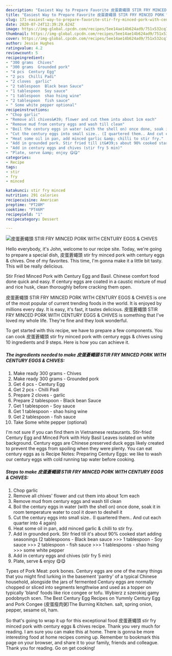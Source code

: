 ```yaml
---
description: "Easiest Way to Prepare Favorite 皮蛋蒼蠅頭 STIR FRY MINCED PORK WITH CENTURY EGGS &amp;amp; CHIVES"
title: "Easiest Way to Prepare Favorite 皮蛋蒼蠅頭 STIR FRY MINCED PORK WITH CENTURY EGGS &amp;amp; CHIVES"
slug: 171-easiest-way-to-prepare-favorite-stir-fry-minced-pork-with-century-eggs-and-amp-chives
date: 2020-07-24T12:39:29.624Z
image: https://img-global.cpcdn.com/recipes/5ee14ae14b624ad9/751x532cq70/皮蛋蒼蠅頭-stir-fry-minced-pork-with-century-eggs-chives-recipe-main-photo.jpg
thumbnail: https://img-global.cpcdn.com/recipes/5ee14ae14b624ad9/751x532cq70/皮蛋蒼蠅頭-stir-fry-minced-pork-with-century-eggs-chives-recipe-main-photo.jpg
cover: https://img-global.cpcdn.com/recipes/5ee14ae14b624ad9/751x532cq70/皮蛋蒼蠅頭-stir-fry-minced-pork-with-century-eggs-chives-recipe-main-photo.jpg
author: Jessie Hughes
ratingvalue: 4.2
reviewcount: 5
recipeingredient:
- "300 grams  Chives"
- "300 grams  Grounded pork"
- "4 pcs  Century Egg"
- "2 pcs  Chilli Padi"
- "2 cloves  garlic"
- "2 tablespoon  Black bean Sauce"
- "1 tablespoon  Soy sauce"
- "1 tablespoon  shao hsing wine"
- "2 tablespoon  fish sauce"
- " Some white pepper optional"
recipeinstructions:
- "Chop garlic"
- "Remove all chives&#39; flower and cut them into about 1cm each"
- "Remove mud from century eggs and wash till clean"
- "Boil the century eggs in water (with the shell on) once done, soak it in room temperature water to cool it down to deshell it"
- "Cut the century eggs into small size.. (I quartered them.. And cut each quarter into 4 again)"
- "Heat some oil in pan, add minced garlic &amp; chilli to stir fry."
- "Add in grounded pork. Stir fried till it&#39;s about 90% cooked start adding seasonings (2 tablespoons - Black bean sauce &gt;&gt;&gt; 1 tablespoon - Soy sauce &gt;&gt;&gt; 2 tablespoon - fish sauce &gt;&gt;&gt; 1 tablespoons - shao hsing &gt;&gt;&gt; some white pepper"
- "Add in century eggs and chives (stir fry 5 min)"
- "Plate, serve &amp; enjoy 😋😋"
categories:
- Recipe
tags:
- stir
- fry
- minced

katakunci: stir fry minced 
nutrition: 291 calories
recipecuisine: American
preptime: "PT28M"
cooktime: "PT46M"
recipeyield: "1"
recipecategory: Dessert

---
```



![皮蛋蒼蠅頭 STIR FRY MINCED PORK WITH CENTURY EGGS &amp; CHIVES](https://img-global.cpcdn.com/recipes/5ee14ae14b624ad9/751x532cq70/皮蛋蒼蠅頭-stir-fry-minced-pork-with-century-eggs-chives-recipe-main-photo.jpg)

Hello everybody, it's John, welcome to our recipe site. Today, we're going to prepare a special dish, 皮蛋蒼蠅頭 stir fry minced pork with century eggs &amp; chives. One of my favorites. This time, I'm gonna make it a little bit tasty. This will be really delicious.

Stir Fried Minced Pork with Century Egg and Basil. Chinese comfort food done quick and easy. If century eggs are coated in a caustic mixture of mud and rice husk, clean thoroughly before cracking them open.

皮蛋蒼蠅頭 STIR FRY MINCED PORK WITH CENTURY EGGS &amp; CHIVES is one of the most popular of current trending foods in the world. It is enjoyed by millions every day. It is easy, it's fast, it tastes delicious. 皮蛋蒼蠅頭 STIR FRY MINCED PORK WITH CENTURY EGGS &amp; CHIVES is something that I've loved my whole life. They're fine and they look wonderful.


To get started with this recipe, we have to prepare a few components. You can cook 皮蛋蒼蠅頭 stir fry minced pork with century eggs &amp; chives using 10 ingredients and 9 steps. Here is how you can achieve it.

<!--inarticleads1-->

##### The ingredients needed to make 皮蛋蒼蠅頭 STIR FRY MINCED PORK WITH CENTURY EGGS &amp; CHIVES:

1. Make ready 300 grams - Chives
1. Make ready 300 grams - Grounded pork
1. Get 4 pcs - Century Egg
1. Get 2 pcs - Chilli Padi
1. Prepare 2 cloves - garlic
1. Prepare 2 tablespoon - Black bean Sauce
1. Get 1 tablespoon - Soy sauce
1. Get 1 tablespoon - shao hsing wine
1. Get 2 tablespoon - fish sauce
1. Take  Some white pepper (optional)


I&#39;m not sure if you can find them in Vietnamese restaurants. Stir-fried Century Egg and Minced Pork with Holy Basil Leaves isolated on white background. Century eggs are Chinese preserved duck eggs likely created to prevent the eggs from spoiling when they were plenty. You can eat century eggs as is Recipe Notes: Preparing Century Eggs: we like to wash our century eggs with cold running tap water before cooking. 

<!--inarticleads2-->

##### Steps to make 皮蛋蒼蠅頭 STIR FRY MINCED PORK WITH CENTURY EGGS &amp; CHIVES:

1. Chop garlic
1. Remove all chives&#39; flower and cut them into about 1cm each
1. Remove mud from century eggs and wash till clean
1. Boil the century eggs in water (with the shell on) once done, soak it in room temperature water to cool it down to deshell it
1. Cut the century eggs into small size.. (I quartered them.. And cut each quarter into 4 again)
1. Heat some oil in pan, add minced garlic &amp; chilli to stir fry.
1. Add in grounded pork. Stir fried till it&#39;s about 90% cooked start adding seasonings (2 tablespoons - Black bean sauce &gt;&gt;&gt; 1 tablespoon - Soy sauce &gt;&gt;&gt; 2 tablespoon - fish sauce &gt;&gt;&gt; 1 tablespoons - shao hsing &gt;&gt;&gt; some white pepper
1. Add in century eggs and chives (stir fry 5 min)
1. Plate, serve &amp; enjoy 😋😋


Types of Pork Meat: pork bones. Century eggs are one of the many things that you might find lurking in the basement &#39;pantry&#39; of a typical Chinese household, alongside the jars of fermented Century eggs are normally chopped or sliced into segments lengthwise and used as a topper on typically &#39;bland&#39; foods like rice congee or tofu. Wybierz z szerokiej gamy podobnych scen. The Best Century Egg Recipes on Yummly Century Egg and Pork Congee (皮蛋瘦肉粥)The Burning Kitchen. salt, spring onion, pepper, sesame oil, ham. 

So that's going to wrap it up for this exceptional food 皮蛋蒼蠅頭 stir fry minced pork with century eggs &amp; chives recipe. Thank you very much for reading. I am sure you can make this at home. There is gonna be more interesting food at home recipes coming up. Remember to bookmark this page on your browser, and share it to your family, friends and colleague. Thank you for reading. Go on get cooking!
